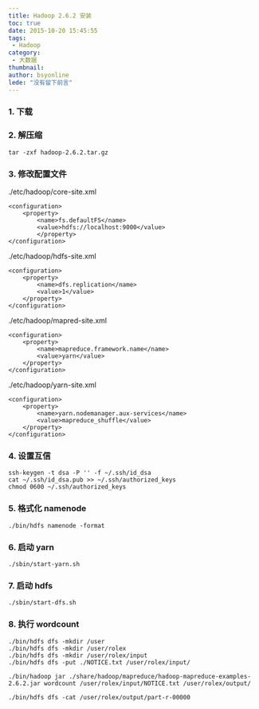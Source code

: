 ```yaml
---
title: Hadoop 2.6.2 安装
toc: true
date: 2015-10-20 15:45:55
tags:
 - Hadoop
category: 
 - 大数据
thumbnail: 
author: bsyonline
lede: "没有留下前言"
---
```




### 1. 下载
[]()

### 2. 解压缩
```
tar -zxf hadoop-2.6.2.tar.gz
```
### 3. 修改配置文件
./etc/hadoop/core-site.xml
```
<configuration>
  	<property>
      	<name>fs.defaultFS</name>
      	<value>hdfs://localhost:9000</value>
 	 	</property>
</configuration>
```
./etc/hadoop/hdfs-site.xml
```
<configuration>
    <property>
        <name>dfs.replication</name>
        <value>1</value>
    </property>
</configuration>
```
./etc/hadoop/mapred-site.xml
```
<configuration>
    <property>
        <name>mapreduce.framework.name</name>
        <value>yarn</value>
    </property>
</configuration>
```
./etc/hadoop/yarn-site.xml
```
<configuration>
    <property>
        <name>yarn.nodemanager.aux-services</name>
        <value>mapreduce_shuffle</value>
    </property>
</configuration>
```
### 4. 设置互信
```
ssh-keygen -t dsa -P '' -f ~/.ssh/id_dsa  
cat ~/.ssh/id_dsa.pub >> ~/.ssh/authorized_keys  
chmod 0600 ~/.ssh/authorized_keys
```
### 5. 格式化 namenode
```
./bin/hdfs namenode -format
```
### 6. 启动 yarn
```
./sbin/start-yarn.sh
```
### 7. 启动 hdfs
```
./sbin/start-dfs.sh
```
### 8. 执行 wordcount
```
./bin/hdfs dfs -mkdir /user  
./bin/hdfs dfs -mkdir /user/rolex  
./bin/hdfs dfs -mkdir /user/rolex/input  
./bin/hdfs dfs -put ./NOTICE.txt /user/rolex/input/  

./bin/hadoop jar ./share/hadoop/mapreduce/hadoop-mapreduce-examples-2.6.2.jar wordcount /user/rolex/input/NOTICE.txt /user/rolex/output/

./bin/hdfs dfs -cat /user/rolex/output/part-r-00000
```
